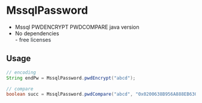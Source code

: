 # MssqlPassword

- Mssql PWDENCRYPT PWDCOMPARE java version  
- No dependencies  
- <span style="color:  #24292e;;">free licenses</span>

## Usage

``` java
// encoding
String endPw = MssqlPassword.pwdEncrypt("abcd");

// compare
boolean succ = MssqlPassword.pwdCompare("abcd", "0x0200638B956A888EB630D0BC549CEDAE920663F02B2E8DF7F10C1D5A5847651188367D77D0F72BC65FFBD4DF24D51EE57F77C5EFC1C69790F92D65CC599F6486A39521C5B7AA");
```
